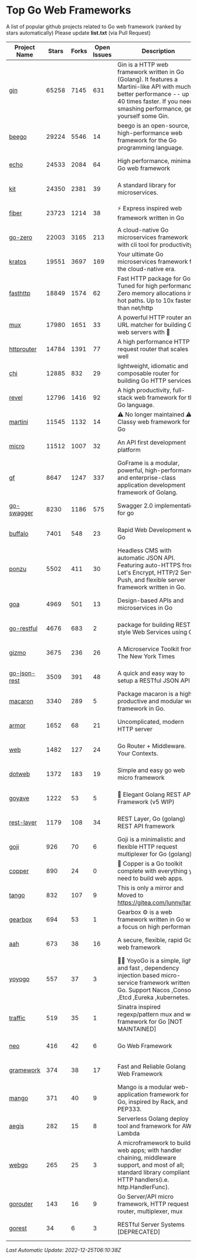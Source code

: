 # Top Go Web Frameworks
A list of popular github projects related to Go web framework (ranked by stars automatically)
Please update **list.txt** (via Pull Request)

| Project Name | Stars | Forks | Open Issues | Description | Last Commit |
| ------------ | ----- | ----- | ----------- | ----------- | ----------- |
| [gin](https://github.com/gin-gonic/gin) | 65258 | 7145 | 631 | Gin is a HTTP web framework written in Go (Golang). It features a Martini-like API with much better performance -- up to 40 times faster. If you need smashing performance, get yourself some Gin. | 2022-12-25 05:49:44 |
| [beego](https://github.com/beego/beego) | 29224 | 5546 | 14 | beego is an open-source, high-performance web framework for the Go programming language. | 2022-12-23 03:49:29 |
| [echo](https://github.com/labstack/echo) | 24533 | 2084 | 64 | High performance, minimalist Go web framework | 2022-12-17 09:16:00 |
| [kit](https://github.com/go-kit/kit) | 24350 | 2381 | 39 | A standard library for microservices. | 2022-08-26 00:50:32 |
| [fiber](https://github.com/gofiber/fiber) | 23723 | 1214 | 38 | ⚡️ Express inspired web framework written in Go | 2022-12-19 15:40:43 |
| [go-zero](https://github.com/zeromicro/go-zero) | 22003 | 3165 | 213 | A cloud-native Go microservices framework with cli tool for productivity. | 2022-12-24 13:27:32 |
| [kratos](https://github.com/go-kratos/kratos) | 19551 | 3697 | 169 | Your ultimate Go microservices framework for the cloud-native era. | 2022-12-20 06:57:44 |
| [fasthttp](https://github.com/valyala/fasthttp) | 18849 | 1574 | 62 | Fast HTTP package for Go. Tuned for high performance. Zero memory allocations in hot paths. Up to 10x faster than net/http | 2022-12-18 10:29:17 |
| [mux](https://github.com/gorilla/mux) | 17980 | 1651 | 33 | A powerful HTTP router and URL matcher for building Go web servers with 🦍 | 2022-12-09 15:56:57 |
| [httprouter](https://github.com/julienschmidt/httprouter) | 14784 | 1391 | 77 | A high performance HTTP request router that scales well | 2022-06-03 15:51:59 |
| [chi](https://github.com/go-chi/chi) | 12885 | 832 | 29 | lightweight, idiomatic and composable router for building Go HTTP services | 2022-12-22 12:02:30 |
| [revel](https://github.com/revel/revel) | 12796 | 1416 | 92 | A high productivity, full-stack web framework for the Go language. | 2022-04-12 20:53:30 |
| [martini](https://github.com/go-martini/martini) | 11545 | 1132 | 14 | ⚠️ No longer maintained ⚠️  Classy web framework for Go | 2017-01-21 21:58:54 |
| [micro](https://github.com/micro/micro) | 11512 | 1007 | 32 | An API first development platform | 2022-12-22 18:41:59 |
| [gf](https://github.com/gogf/gf) | 8647 | 1247 | 337 | GoFrame is a modular, powerful, high-performance and enterprise-class application development framework of Golang.  | 2022-12-23 02:33:28 |
| [go-swagger](https://github.com/go-swagger/go-swagger) | 8230 | 1186 | 575 | Swagger 2.0 implementation for go | 2022-12-18 01:03:36 |
| [buffalo](https://github.com/gobuffalo/buffalo) | 7401 | 548 | 23 | Rapid Web Development w/ Go | 2022-12-04 03:56:20 |
| [ponzu](https://github.com/ponzu-cms/ponzu) | 5502 | 411 | 30 | Headless CMS with automatic JSON API. Featuring auto-HTTPS from Let's Encrypt, HTTP/2 Server Push, and flexible server framework written in Go. | 2020-01-02 00:14:32 |
| [goa](https://github.com/goadesign/goa) | 4969 | 501 | 13 | Design-based APIs and microservices in Go | 2022-12-23 17:11:11 |
| [go-restful](https://github.com/emicklei/go-restful) | 4676 | 683 | 2 | package for building REST-style Web Services using Go | 2022-11-19 15:19:18 |
| [gizmo](https://github.com/nytimes/gizmo) | 3675 | 236 | 26 | A Microservice Toolkit from The New York Times | 2021-04-30 15:27:05 |
| [go-json-rest](https://github.com/ant0ine/go-json-rest) | 3509 | 391 | 48 | A quick and easy way to setup a RESTful JSON API | 2017-09-13 04:12:08 |
| [macaron](https://github.com/go-macaron/macaron) | 3340 | 289 | 5 | Package macaron is a high productive and modular web framework in Go. | 2022-06-06 01:40:09 |
| [armor](https://github.com/labstack/armor) | 1652 | 68 | 21 | Uncomplicated, modern HTTP server | 2019-08-03 18:10:09 |
| [web](https://github.com/gocraft/web) | 1482 | 127 | 24 | Go Router + Middleware. Your Contexts. | 2019-02-07 15:06:52 |
| [dotweb](https://github.com/devfeel/dotweb) | 1372 | 183 | 19 | Simple and easy go web micro framework | 2022-08-11 09:03:59 |
| [goyave](https://github.com/go-goyave/goyave) | 1222 | 53 | 5 | 🍐 Elegant Golang REST API Framework (v5 WIP) | 2022-12-12 12:50:12 |
| [rest-layer](https://github.com/rs/rest-layer) | 1179 | 108 | 34 | REST Layer, Go (golang) REST API framework | 2021-09-30 23:58:01 |
| [goji](https://github.com/goji/goji) | 926 | 70 | 6 | Goji is a minimalistic and flexible HTTP request multiplexer for Go (golang) | 2019-01-26 23:58:29 |
| [copper](https://github.com/gocopper/copper) | 890 | 24 | 0 | 🚀‏‏‎    ‎‏‏‎‏‏‎‎‎‎‎‎Copper is a Go toolkit complete with everything you need to build web apps. | 2022-07-28 13:15:08 |
| [tango](https://github.com/lunny/tango) | 832 | 107 | 9 | This is only a mirror and Moved to https://gitea.com/lunny/tango | 2019-05-17 03:31:10 |
| [gearbox](https://github.com/gogearbox/gearbox) | 694 | 53 | 1 | Gearbox :gear: is a web framework written in Go with a focus on high performance | 2022-09-21 00:20:37 |
| [aah](https://github.com/go-aah/aah) | 673 | 38 | 16 | A secure, flexible, rapid Go web framework | 2020-09-02 02:31:20 |
| [yoyogo](https://github.com/yoyofx/yoyogo) | 557 | 37 | 3 | 🦄🌈 YoyoGo is a simple, light and fast , dependency injection based micro-service framework written in Go. Support Nacos ,Consoul ,Etcd ,Eureka ,kubernetes. | 2022-09-23 09:31:30 |
| [traffic](https://github.com/gravityblast/traffic) | 519 | 35 | 1 | Sinatra inspired regexp/pattern mux and web framework for Go [NOT MAINTAINED] | 2015-11-26 21:31:07 |
| [neo](https://github.com/ivpusic/neo) | 416 | 42 | 6 | Go Web Framework | 2017-08-14 23:54:31 |
| [gramework](https://github.com/gramework/gramework) | 374 | 38 | 17 | Fast and Reliable Golang Web Framework | 2022-10-02 18:08:25 |
| [mango](https://github.com/paulbellamy/mango) | 371 | 40 | 9 | Mango is a modular web-application framework for Go, inspired by Rack, and PEP333. | 2017-10-17 08:18:43 |
| [aegis](https://github.com/tmaiaroto/aegis) | 282 | 15 | 8 | Serverless Golang deploy tool and framework for AWS Lambda | 2019-07-28 17:59:41 |
| [webgo](https://github.com/bnkamalesh/webgo) | 265 | 25 | 3 | A microframework to build web apps; with handler chaining, middleware support, and most of all; standard library compliant HTTP handlers(i.e. http.HandlerFunc). | 2022-06-19 08:53:25 |
| [gorouter](https://github.com/vardius/gorouter) | 143 | 16 | 9 | Go Server/API micro framework, HTTP request router, multiplexer, mux | 2022-10-28 23:16:55 |
| [gorest](https://github.com/tideland/gorest) | 34 | 6 | 3 | RESTful Server Systems [DEPRECATED] | 2017-11-10 13:00:37 |

*Last Automatic Update: 2022-12-25T06:10:38Z*